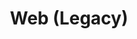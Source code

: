 ---
layout: redirect.njk
permalink: false
hideInSitemap: true
tags: level2
key: legacy_de
title: Web (Legacy)
redirect: /de/design-system/legacy/overview/
parent: designsystem_de
order: 7
eleventyExcludeFromCollections: true
---